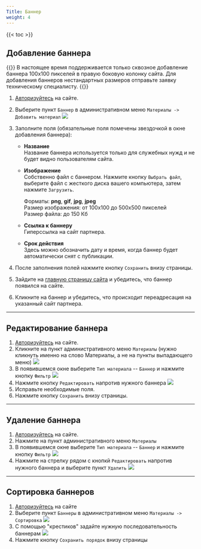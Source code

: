 ```yaml
---
Title: Баннер
weight: 4
---
```

{{< toc >}}

## Добавление баннера

{{<hint warning>}}
В настоящее время поддерживается только сквозное добавление баннера 100х100 пикселей в правую боковую колонку сайта. Для добавления баннеров нестандартных размеров отправьте заявку техническому специалисту.
{{</hint>}}

1. [Авторизуйтесь](../auth) на сайте.

1. Выберите пункт `Баннер` в административном меню `Материалы -> Добавить материал` ![](../img/create_banner_link.png)

1. Заполните поля (обязательные поля помечены звездочкой в окне добавления баннера):

    - **Название**  
    Название баннера используется только для служебных нужд и не будет видно пользователям сайта.

    - **Изображение**  
    Собственно файл с баннером. Нажмите кнопку `Выбрать файл`, выберите файл с жесткого диска вашего компьютера, затем нажмите `Загрузить`.

        Форматы: **png**, **gif**, **jpg**, **jpeg**  
        Размер изображения: от 100x100 до 500x500 пикселей  
        Размер файла: до 150 Кб

    - **Ссылка к баннеру**  
    Гиперссылка на сайт партнера.

    - **Срок действия**  
    Здесь можно обозначить дату и время, когда баннер будет автоматически снят с публикации.

1. После заполнения полей нажмите кнопку `Сохранить` внизу страницы.  

1. Зайдите на [главную страницу сайта](http://zzr.ru) и убедитесь, что баннер появился на сайте.

1. Кликните на баннер и убедитесь, что происходит переадресация на указанный сайт партнера.

--------

## Редактирование баннера

1. [Авторизуйтесь](../auth) на сайте.
1. Кликните на пункт административного меню `Материалы` (нужно кликнуть именно на слово Материалы, а не на пункты выпадающего меню) ![](../img/content_menu_link.png)
1. В появившемся окне выберите `Тип материала` -- `Баннер` и нажмите кнопку `Фильтр` ![](../img/banner_content_filter.png)
1. Нажмите кнопку `Редактировать` напротив нужного баннера ![](../img/banner_edit.png)
1. Исправьте необходимые поля.
1. Нажмите кнопку `Сохранить` внизу страницы.

--------

## Удаление баннера

1. [Авторизуйтесь](../auth) на сайте.
1. Нажмите на пункт административного меню `Материалы`
1. В появившемся окне выберите `Тип материала` -- `Баннер` и нажмите кнопку `Фильтр` ![](../img/banner_content_filter.png)
1. Нажмите на стрелку рядом с кнопкй `Редактировать` напротив нужного баннера и выберите пункт `Удалить` ![](../img/banner_delete.png)

--------

## Сортировка баннеров

1. [Авторизуйтесь](../auth) на сайте
1. Выберите пункт `Баннеры` в административном меню `Материалы -> Сортировка` ![](../img/banner_menu_sort.png)
1. С помощью "крестиков" задайте нужную последовательность баннерам ![](../img/banner_sort.png)
1. Нажмите кнопку `Сохранить порядок` внизу страницы